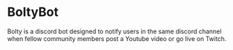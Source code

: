 # BoltyBot
Bolty is a discord bot designed to notify users in the same discord channel when fellow community members post a Youtube video or go live on Twitch.
